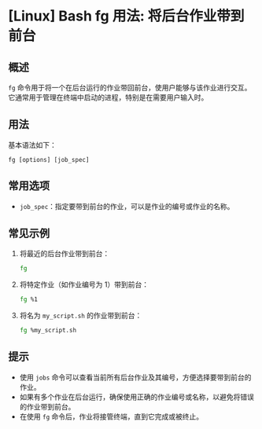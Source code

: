 # [Linux] Bash fg 用法: 将后台作业带到前台

## 概述
`fg` 命令用于将一个在后台运行的作业带回前台，使用户能够与该作业进行交互。它通常用于管理在终端中启动的进程，特别是在需要用户输入时。

## 用法
基本语法如下：
```
fg [options] [job_spec]
```

## 常用选项
- `job_spec`：指定要带到前台的作业，可以是作业的编号或作业的名称。

## 常见示例
1. 将最近的后台作业带到前台：
   ```bash
   fg
   ```

2. 将特定作业（如作业编号为 1）带到前台：
   ```bash
   fg %1
   ```

3. 将名为 `my_script.sh` 的作业带到前台：
   ```bash
   fg %my_script.sh
   ```

## 提示
- 使用 `jobs` 命令可以查看当前所有后台作业及其编号，方便选择要带到前台的作业。
- 如果有多个作业在后台运行，确保使用正确的作业编号或名称，以避免将错误的作业带到前台。
- 在使用 `fg` 命令后，作业将接管终端，直到它完成或被终止。